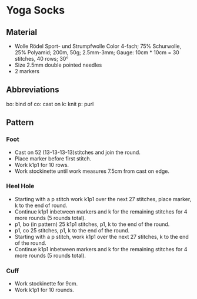 # Yoga Socks

## Material
* Wolle Rödel Sport- und Strumpfwolle Color 4-fach; 75% Schurwolle, 25% Polyamid; 200m, 50g; 2.5mm-3mm; Gauge: 10cm * 10cm = 30 stitches, 40 rows; 30°
* Size 2.5mm double pointed needles
* 2 markers

## Abbreviations
bo: bind of
co: cast on
k: knit
p: purl

## Pattern
### Foot
* Cast on 52 (13-13-13-13)stitches and join the round.
* Place marker before first stitch.
* Work k1p1 for 10 rows.
* Work stockinette until work measures 7.5cm from cast on edge.

### Heel Hole
* Starting with a p stitch work k1p1 over the next 27 stitches, place marker, k to the end of round.
* Continue k1p1 inbetween markers and k for the remaining stitches for 4 more rounds (5 rounds total).
* p1, bo (in pattern) 25 k1p1 stitches, p1, k to the end of the round.
* p1, co 25 stitches, p1, k to the end of the round.
* Starting with a p stitch, work k1p1 over the next 27 stitches, k to the end of the round.
* Continue k1p1 inbetween markers and k for the remaining stitches for 4 more rounds (5 rounds total).

### Cuff
* Work stockinette for 9cm.
* Work k1p1 for 10 rounds.

